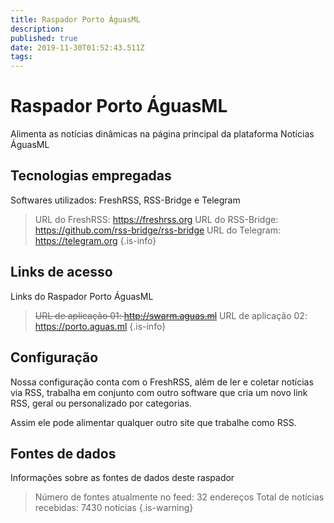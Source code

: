 ```yaml
---
title: Raspador Porto ÁguasML
description: 
published: true
date: 2019-11-30T01:52:43.511Z
tags: 
---
```


# Raspador Porto ÁguasML

Alimenta as notícias dinâmicas na página principal da plataforma Notícias ÁguasML


## Tecnologias empregadas
Softwares utilizados: FreshRSS, RSS-Bridge e Telegram

> URL do FreshRSS: https://freshrss.org
> URL do RSS-Bridge: https://github.com/rss-bridge/rss-bridge
> URL do Telegram: https://telegram.org
{.is-info}

## Links de acesso
Links do Raspador Porto ÁguasML

> ~~URL de aplicação 01: http://swarm.aguas.ml~~
> URL de aplicação 02: https://porto.aguas.ml
{.is-info}

## Configuração
Nossa configuração conta com o FreshRSS, além de ler e coletar notícias via RSS, trabalha em conjunto com outro software que cria um novo link RSS, geral ou personalizado por categorias.

Assim ele pode alimentar qualquer outro site que trabalhe como RSS.

## Fontes de dados
Informações sobre as fontes de dados deste raspador

> Número de fontes atualmente no feed: 32 endereços
> Total de notícias recebidas: 7430 notícias
{.is-warning}
